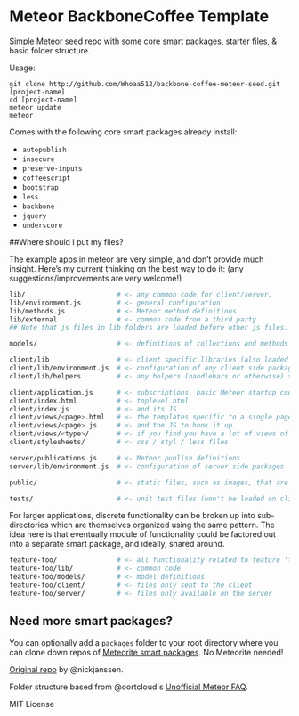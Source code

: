 # Meteor BackboneCoffee Template

Simple [Meteor](https://github.com/meteor/meteor) seed repo with some core smart packages, starter files, & basic folder structure.

Usage:
```
git clone http://github.com/Whoaa512/backbone-coffee-meteor-seed.git [project-name]
cd [project-name]
meteor update
meteor
```


Comes with the following core smart packages already install:

* `autopublish`
* `insecure`
* `preserve-inputs`
* `coffeescript`
* `bootstrap`
* `less`
* `backbone`
* `jquery`
* `underscore`


##Where should I put my files?

The example apps in meteor are very simple, and don’t provide much insight. Here’s my current thinking on the best way to do it: (any suggestions/improvements are very welcome!)

```bash
lib/                       # <- any common code for client/server.
lib/environment.js         # <- general configuration
lib/methods.js             # <- Meteor.method definitions
lib/external               # <- common code from a third party
## Note that js files in lib folders are loaded before other js files.

models/                    # <- definitions of collections and methods on them (could be collections/)

client/lib                 # <- client specific libraries (also loaded first)
client/lib/environment.js  # <- configuration of any client side packages
client/lib/helpers         # <- any helpers (handlebars or otherwise) that are used often in view files

client/application.js      # <- subscriptions, basic Meteor.startup code.
client/index.html          # <- toplevel html
client/index.js            # <- and its JS
client/views/<page>.html   # <- the templates specific to a single page
client/views/<page>.js     # <- and the JS to hook it up
client/views/<type>/       # <- if you find you have a lot of views of the same object type
client/stylesheets/        # <- css / styl / less files

server/publications.js     # <- Meteor.publish definitions
server/lib/environment.js  # <- configuration of server side packages

public/                    # <- static files, such as images, that are served directly.

tests/                     # <- unit test files (won't be loaded on client or server)
```

For larger applications, discrete functionality can be broken up into sub-directories which are themselves organized using the same pattern. The idea here is that eventually module of functionality could be factored out into a separate smart package, and ideally, shared around.

```bash
feature-foo/               # <- all functionality related to feature 'foo'
feature-foo/lib/           # <- common code
feature-foo/models/        # <- model definitions
feature-foo/client/        # <- files only sent to the client
feature-foo/server/        # <- files only available on the server
```


## Need more smart packages?
You can optionally add a `packages` folder to your root directory where you can clone down repos of [Meteorite smart packages](http://atmosphere.meteor.com). No Meteorite needed!

[Original repo](https://github.com/nickjanssen/meteor-template) by @nickjanssen.

Folder structure based from @oortcloud's [Unofficial Meteor FAQ](https://github.com/oortcloud/unofficial-meteor-faq/blob/master/README.md#where-should-i-put-my-files).

MIT License
